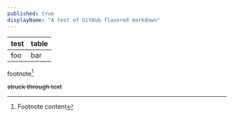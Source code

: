 ```yaml
---
published: true
displayName: "A test of GitHub flavored markdown"
---
```


| test | table |
| ---- | ----- |
| foo  | bar   |

footnote[^1]

~~struck through text~~

[^1]: Footnote content
